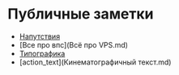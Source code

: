 # Публичные заметки

- [Напутствия](Напутствия.md)
- [Все про впс](Всё про VPS.md)
- [Типографика](typo/Типографика.md)
- [action_text](Кинематографичный текст.md)





